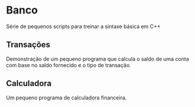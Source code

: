 # Banco
Série de pequenos scripts para treinar a sintaxe básica em C++

## Transações
Demonstração de um pequeno programa que calcula o saldo de uma conta com base no saldo fornecido e o tipo de transação.

## Calculadora
Um pequeno programa de calculadora financeira.